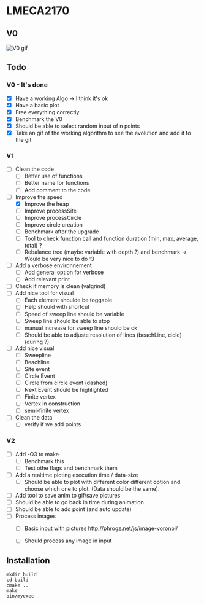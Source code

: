 # LMECA2170

## V0

![V0 gif](Vid/V0.gif)

## Todo
### V0 - It's done
* [x] Have a working Algo -> I think it's ok
* [x] Have a basic plot
* [x] Free everything correctly
* [x] Benchmark the V0
* [x] Should be able to select random input of n points
* [x] Take an gif of the working algorithm to see the evolution and add it to the git

### V1
* [ ] Clean the code
  * [ ] Better use of functions
  * [ ] Better name for functions
  * [ ] Add comment to the code
* [ ] Improve the speed 
  * [x] Improve the heap
  * [ ] Improve processSite
  * [ ] Improve processCircle
  * [ ] Improve circle creation
  * [ ] Benchmark after the upgrade 
  * [ ] Tool to check function call and function duration (min, max, average, total) ?
  * [ ] Rebalance tree (maybe variable with depth ?) and benchmark -> Would be very nice to do :3
* [ ] Add a verbose environnement
  * [ ] Add general option for verbose
  * [ ] Add relevant print
* [ ] Check if memory is clean (valgrind)
* [ ] Add nice tool for visual
  * [ ] Each element shoulde be toggable
  * [ ] Help should with shortcut
  * [ ] Speed of sweep line should be variable
  * [ ] Sweep line should be able to stop
  * [ ] manual increase for sweep line should be ok
  * [ ] Should be able to adjuste resolution of lines (beachLine, cicle) (during ?)
* [ ] Add nice visual
  * [ ] Sweepline
  * [ ] Beachline
  * [ ] Site event
  * [ ] Circle Event
  * [ ] Circle from circle event (dashed)
  * [ ] Next Event should be highlighted
  * [ ] Finite vertex
  * [ ] Vertex in construction 
  * [ ] semi-finite vertex
* [ ] Clean the data
  * [ ] verify if we add points

### V2
* [ ] Add -O3 to make
  * [ ] Benchmark this 
  * [ ] Test othe flags and benchmark them
* [ ] Add a realtime ploting execution time / data-size
  * [ ] Should be able to plot with different color different option and choose which one to plot. (Data should be the same).
* [ ] Add tool to save anim to gif/save pictures
* [ ] Should be able to go back in time during animation
* [ ] Should be able to add point (and auto update)
* [ ] Process images
  * [ ] Basic input with pictures http://phrogz.net/js/image-voronoi/
  * [ ] Should process any image in input



## Installation
```
mkdir build
cd build
cmake ..
make
bin/myexec
```
